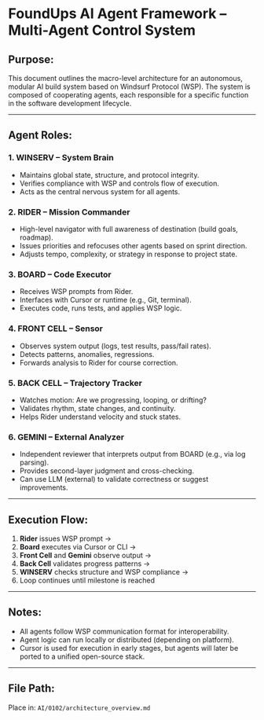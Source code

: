 # FoundUps AI Agent Framework – Multi-Agent Control System

## Purpose:
This document outlines the macro-level architecture for an autonomous, modular AI build system based on Windsurf Protocol (WSP). The system is composed of cooperating agents, each responsible for a specific function in the software development lifecycle.

---

## Agent Roles:

### 1. WINSERV – System Brain
- Maintains global state, structure, and protocol integrity.
- Verifies compliance with WSP and controls flow of execution.
- Acts as the central nervous system for all agents.

### 2. RIDER – Mission Commander
- High-level navigator with full awareness of destination (build goals, roadmap).
- Issues priorities and refocuses other agents based on sprint direction.
- Adjusts tempo, complexity, or strategy in response to project state.

### 3. BOARD – Code Executor
- Receives WSP prompts from Rider.
- Interfaces with Cursor or runtime (e.g., Git, terminal).
- Executes code, runs tests, and applies WSP logic.

### 4. FRONT CELL – Sensor
- Observes system output (logs, test results, pass/fail rates).
- Detects patterns, anomalies, regressions.
- Forwards analysis to Rider for course correction.

### 5. BACK CELL – Trajectory Tracker
- Watches motion: Are we progressing, looping, or drifting?
- Validates rhythm, state changes, and continuity.
- Helps Rider understand velocity and stuck states.

### 6. GEMINI – External Analyzer
- Independent reviewer that interprets output from BOARD (e.g., via log parsing).
- Provides second-layer judgment and cross-checking.
- Can use LLM (external) to validate correctness or suggest improvements.

---

## Execution Flow:

1. **Rider** issues WSP prompt →  
2. **Board** executes via Cursor or CLI →  
3. **Front Cell** and **Gemini** observe output →  
4. **Back Cell** validates progress patterns →  
5. **WINSERV** checks structure and WSP compliance →  
6. Loop continues until milestone is reached

---

## Notes:
- All agents follow WSP communication format for interoperability.
- Agent logic can run locally or distributed (depending on platform).
- Cursor is used for execution in early stages, but agents will later be ported to a unified open-source stack.

---

## File Path:
Place in: `AI/0102/architecture_overview.md`
